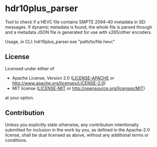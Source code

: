 # hdr10plus_parser
Tool to check if a HEVC file contains SMPTE 2094-40 metadata in SEI 
messages.
If dynamic metadata is found, the whole file is parsed through and a 
metadata JSON file is generated for use with x265/other encoders.

Usage, in CLI:
hdr10plus_parser.exe "path/to/file.hevc"

## License

Licensed under either of

 * Apache License, Version 2.0
   ([LICENSE-APACHE](LICENSE-APACHE) or 
http://www.apache.org/licenses/LICENSE-2.0)
 * MIT license
   ([LICENSE-MIT](LICENSE-MIT) or http://opensource.org/licenses/MIT)

at your option.

## Contribution

Unless you explicitly state otherwise, any contribution intentionally 
submitted
for inclusion in the work by you, as defined in the Apache-2.0 license, 
shall be
dual licensed as above, without any additional terms or conditions.
